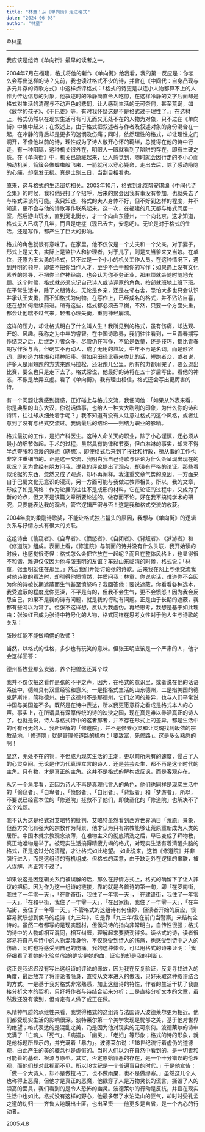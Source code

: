 ```yaml
---
title: "林童：从《单向街》走进格式"
date: "2024-06-08"
author: "林童"
---
```



©林童

---

我应该是组诗《单向街》最早的读者之一。

2004年7月在福建，格式将他的新作《单向街》给我看，我的第一反应是：你怎么会写出这样的诗？先前，我也读过格式不少的诗，并曾在《中间代：自身凸现与多元并存的诗歌方式》中这样点评格式：「格式的诗更是以连小人物都算不上的人作为传达信息的对象，他叙述时的冷静简直令人吃惊，在这样冷静的文字后面却是格式对生活的清醒与不动声色的悲悯，让人感到生活的无可奈何，甚至荒诞，如《放学的孩子》、《干巴姜》等，有时我怀疑这是不是格式过于理性了。」在选材上，格式仍然以在现实生活可有可无而又无处不在的人物为对象，只不过在《单向街》中集中起来；在叙述上，由于格式把叙述者与作者及叙述对象的身份混合在一起，在冷静的背后却是更多的迷惘及伤痛；同时，依然理性的格式，却让理性之门洞开，不像他以前的诗，理性成为了诗人敞开心怀的羁绊，总觉得在他的诗中行走，有一种阻隔，这种机关很外在，明眼人一眼就看到了陷阱的存在，即有生硬之感。在《单向街》中，机关已隐藏起来，让人感觉到，随时就会因行走的不小心而触动机关，箭簇会像蝗虫般飞来，一箭就可以穿心毙命，走出去后，除了感动隐隐的心痛，却毫发无损。真是士别三日，当刮目相看也。

原来，这与格式的生活密切相关。2003年10月，格式到北京帮安琪编《中间代诗全集》的时候，我和他只打了个招呼，后来的聚会因我有事没有参加，也就失去了与格式深谈的可能。我只知道，格式的夫人身体不好，但不好到怎样的程度，并不知道，更不会与他的诗歌写作联系起来。这一次，在福建的几天都与格式同居一室，然后游山玩水，直到河北衡水，才一个向山东德州，一个向北京。这才知道，格式夫人已病了几年，而且是绝症（现已去世，安息吧）。无论是对于格式的生活，还是写作，都产生了巨大的影响。

格式的角色就很有意味了。在家里，他不仅仅是一个丈夫和一个父亲，对于妻子，形式上是丈夫，实际上是监护人和护理者，对于儿子，则是又当爹来又当娘。在单位，还原为王太勇的格式，只不过是一个小小的机关工作人员。在这种情况下，遇到开明的领导，即使不把你当作人才，至少不会干预你的写作；如果遇上没有文化素养的领导，不把你当作神经病，也会认为你不务正业，那麻烦就会随时随地光顾。这个时候，格式就必须忘记自己诗人或诗评家的角色，按部就班地上班下班。在平常生活中，除了文朋诗友，无论是乡亲，还是左邻右舍，恐怕大多也只会认识并承认王太勇，而不知格式为何物。在写作上，已经成名的格式，并不沾沾自喜，还在想如何继续前进。所有这些，格式都必须去平衡，不然，只要一个方面失重，都会让他喘不过气来，轻者心理失衡，重则神经崩溃。

这样的压力，却让格式明白了什么叫人生！我所见到的格式，虽有伤痛，却达观、开朗、风趣。我称之为中年的睿智。在中国诗歌界，我们往往看到，一旦青春期写作结束之后，后继乏力者众多，尽管仍在写作，不论是数量，还是技巧，都比青春期写作多与高，但确实不再动人，成了无用的垃圾。中年不再是名词，而是形容词，即创造力枯竭和精神阳痿。假如用田径比赛来类比的话，短跑者众，或者说，许多人是用短跑的方式来跑马拉松，还没跑几公里，所有的力都用完了，要么退出比赛，要么也只是走下去了。格式常说，他最好的诗将在五十岁后写出。看他的神态，不像是故弄玄虚。看了《单向街》，我有理由相信，格式还会写出更厉害的诗。

有一个问题让我感到疑惑，正好碰上与格式交流，我便问他：「如果从外表来看，你是典型的山东大汉，你说话做事，也给人一种大大咧咧的印象，为什么你的诗和诗评，往往却从细处着手呢？」我不知道有没有人注意过格式的这个风格，或者注意到了没有与格式交流过。我俩最后的结论——归结为职业的影响。

格式最初的工作，是妇产科医生。这种人命关天的职业，除了小心谨慎，还必须从最小的细节做起。手术的过程，虽然具有韵律和节奏，但血淋淋的事实，却来不得半点夸张和浪漫的遐想（瞎想）。即使格式后来到了报社和行政，所从事的工作也非常注重细节的。正是这一交流，我明白我自己诗歌与评论为什么会呈现出现在的状况？因为曾经有朋友问我，说我的评论提出了观点，却没有严格的论证。那些看似论据的东西，忽然又成了观点，却不再阐释。我注重文章气势的原因，一方面来自于巴蜀文化无意识的浸润，另一方面可能与我做过教师相关。所以，我的文章，形成了如是风格：作为论据的往往不是成形的材料，它在论证的过程中，又成为了新的论点，但又不是该篇文章所要论述的，做存而不论。好在我不搞纯学术的研究，只要能表达我的观点，管它逻辑严密与否！这是我和格式交流的收获。

2004年度的柔刚诗歌奖，不能让格式独占鳌头的原因，我想与《单向街》的逻辑关系与抒情方式有很大的关联。

这组诗由《偷窥者》、《自卑者》、《愤怒者》、《自闭者》、《背叛者》、《梦游者》和《修道院》组成。表面上看，《修道院》与前面的诗并没有什么关联，我开始读的时候，也感觉很奇怪：格式怎么会把它放在一起呢？而且在整体风格上，也显得很不和谐，难道仅仅因为他与张玉明的友谊？车过山东临清的时候，格式说：「林童，张玉明就住在那里。」然后我们开始讨论张的诗歌。后来我在网上与张交流我对他诗歌的看法时，却引得他愤愤然，并质问我：林童，你说实话，难道你不会因为你的诗被长期遮蔽而生气甚至愤怒吗？我回答他：要说遮蔽，你看看各种选本，我受遮蔽的程度比你更深，不平是有的，但我不会生气，更不会愤怒！因为我会反思自己，如果不是我的诗有问题，就是我的行动有问题。正是由于长期的遮蔽，我都有些习以为常了。但张不这样想，反认为我虚伪。再经思考，我想是基于如此理由：张映红已成为张诗中符号化的人物，格式同样在思考女性对于他人生与诗歌的关系：

张映红能不能做咱俩的牧师？

当然，以格式的性格，多少也有玩笑的意味。但张玉明应该是一个严肃的人，他才会这样回答：

德州畜牧业那么发达，养个把兽医还算个球

我并不仅仅把这看作是张的不平之声，因为，在格式的意识里，或者说在他的话语系统中，德州具有双重经验和意义。一是指格式生活的山东德州，二是指美国的德克萨斯州，简称德州。由于这德州不是那德州，它们之间的差异，也与人们平常说中国与美国差不多。既然是在诗中表达，所以我更愿意将之看成是格式本人的心声。事实上，在所谓具有深厚传统的诗的泱泱之国，现在真是难以养活真正的诗人了。也就是说，诗人与格式诗中的这者那者，并不存在形式上的差异，都是生活中的可有可无的人。我所理解的「修道院」，并不是修养心灵和让灵魂找到皈依的宗教圣地，「修道院」就是管理修道路的机构：「要致富，先修路」。这是多么熟悉的啊！

显然，无处不在的物，不但成为现实生活的主潮，更以前所未有的速度，侵占了人的心灵空间。无论是作为代真理立言的诗人，还是芸芸众生，都不再是这个时代的主角。只有物，才是真正的主角。这并不是格式的解构或反讽，而是客观存在。

从另一个角度看，正因为诗人不再是真理代言人的角色，他们也同样是现实生活中的「偷窥者」、「自卑者」、「愤怒者」、「自闭者」、「背叛者」和「梦游者」，所以，不要说已经官本位的「修道院」拯救不了他们，即使圣化的「修道院」也解决不了这个难题。

我不认为这是格式对艾略特的批判，艾略特虽然看到西方世界满目「荒原」景象，但西方文化有强大的宗教作为背景，他才认为只有宗教能够让荒原重新成为人类的居所。中国本就宗教观念淡薄，在唯物主义的彻底清洗之后，早已变成了拜物教，真正地唯物是举了。被现实生活搞得精疲力竭的格式，对现实生活有着清醒头脑的格式，正是这过分的清醒，才让格式如此绝望。
如此说来，这首《修道院》并非强行进入，而是这组诗的有机组成。但格式的深意，由于缺乏外在逻辑的串联，被人误解，再正常不过了。

如果说这是因逻辑关系而被误解的话，那么在抒情方式上，格式的确留下了让人非议的把柄。因为作为这一组诗的链接，靠的就是各首诗的第一句，即「在罗南街，我住了一年零一天」，「在勤奋街，我住了一年零一天」，「在建设街，我住了一年零一天」，「在和平街，我住了一年零一天」，「在吕家街，我住了一年零一天」，「在车站街，我住了一年零一天」。不管格式的这组诗有何佳妙，但读者开始的反应，很容易就联想到侯马的组诗《九三年》，它是靠「九三年/我在前门当警察」来结构全诗的。虽然二者都写的是现实题材，但侯马诗的指向非常明白，自传性很强；格式的诗中的人物却相互混同，相互纠缠，理解起来要费劲得多。读格式的诗，读者很容易将自己与诗中的人物混淆身份，不仅感受到诗人的伤痛，也感受到诗中之人的伤痛，同时也将感受到自己的伤痛。我的这种体会，可以用格式的诗来证明：「我仔细看了看她的化验单/验的确实是她的血，证实的却是我的判断」。

这正是我迟迟没有写出这组诗的评论的缘故，因为我在反复验证，反复寻找进入的角度，最后放弃了将评论者隐身，直接从文本进入的做法，只好采取这种叙评结合的方式。一是基于我对格式非常熟悉，加上这组诗的特性，作者的生活干扰了我直接分析文本的契机，只好将作者与诗结合起来分析；二是直接分析文本的文章，虽然我还没有读到，但肯定有人做了或正在做。

从精神气质的承继性来看，我觉得格式的这组诗与法国诗人波德莱尔更为相近。他们都受现实生活的影响很深。波特莱尔第一个美学发现是忧郁之美，基于他对世界的绝望；格式表达的是混乱之美，乃是因为他对现实的无可奈何。波德莱尔的诗中充满了「亡魂」、「死气」、「病猫」、「幽灵」、「老妇」等形象；格式的诗的形象，就是他标题所显示的，并充满着「暴力」。波德莱尔说：「18世纪流行着虚伪的道德观，由此产生的美的概念也是虚假的。当时人们以为在自然中看到的，是一切善和可能善的基础、根源与原型。其实，否定原始罪恶的存在，是一个十分错误的伦理观，而他们却对此视而不见，所以18世纪是一个普遍盲目的时代。」于是他宣告：「做一个大诗人，却不是做拉马丁，也不做雨果，也不是做缪塞。」虽然这几个人也称得上恶魔，但他才是真正的恶魔，他戳穿了人是万物灵长的谎言，撕毁了人的崇高的面具，我们看到的是令人恐怖的幽灵。波德莱尔的行动是反抗，并且在现实生活中也如此。格式没有这样的野心，他最多带了水泊梁山的匪气，却时时受孔孟之道的劝归——齐鲁大地既出土匪，也出圣贤——他更多是自省，是一个内心的行动者。

2005.4.8